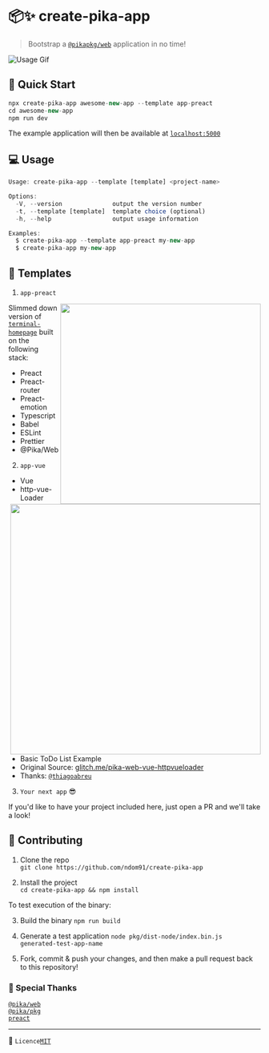 # 📦✨ create-pika-app

> Bootstrap a [`@pikapkg/web`](https://github.com/pikapkg/web) application in no time!

![Usage Gif](cpa.gif)

## 🛫 Quick Start

```js
npx create-pika-app awesome-new-app --template app-preact
cd awesome-new-app
npm run dev
```

The example application will then be available at [`localhost:5000`](http://127.0.0.1:5000)

## 💻 Usage

```js
Usage: create-pika-app --template [template] <project-name>

Options:
  -V, --version              output the version number
  -t, --template [template]  template choice (optional)
  -h, --help                 output usage information

Examples:
  $ create-pika-app --template app-preact my-new-app
  $ create-pika-app my-new-app
```

## 🌲 Templates

1. `app-preact`

<img width="400px" src="https://github.com/ndom91/terminal-homepage/raw/develop/terminal.gif" align="right"></img>

Slimmed down version of [`terminal-homepage`](https://github.com/ndom91/terminal-homepage) built on the following stack:

- Preact
- Preact-router
- Preact-emotion
- Typescript
- Babel
- ESLint
- Prettier
- @Pika/Web

2. `app-vue`

<img width="500px" src="https://imgur.com/A2msrQA.png" align="right"></img>

- Vue
- http-vue-Loader
- Basic ToDo List Example
- Original Source: [glitch.me/pika-web-vue-httpvueloader](https://glitch.com/edit/#!/pika-web-vue-httpvueloader)
- Thanks: [`@thiagoabreu`](https://github.com/thiagoabreu)

3. `Your next app` 😎

If you'd like to have your project included here, just open a PR and we'll take a look!

## 🚧 Contributing

1. Clone the repo  
   `git clone https://github.com/ndom91/create-pika-app`

2. Install the project  
   `cd create-pika-app && npm install`

To test execution of the binary:

3. Build the binary
   `npm run build`

4. Generate a test application
   `node pkg/dist-node/index.bin.js generated-test-app-name`

5. Fork, commit & push your changes, and then make a pull request back to this repository!

### 🙏 Special Thanks

[`@pika/web`](https://pika.dev)  
[`@pika/pkg`](https://pika.dev)  
[`preact`](https://preactjs.com)

---

📝 `Licence`[`MIT`](https://opensource.org/licenses/MIT)
